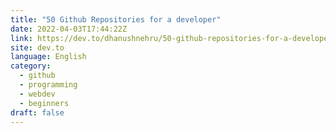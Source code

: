 ```yaml
---
title: "50 Github Repositories for a developer"
date: 2022-04-03T17:44:22Z
link: https://dev.to/dhanushnehru/50-github-repositories-for-a-developer-631?utm_medium=RSS&utm_source=news.12bit.vn
site: dev.to
language: English
category:
  - github
  - programming
  - webdev
  - beginners
draft: false
---
```

